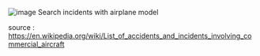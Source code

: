 ![image](https://github.com/overclockedboi/airplane-crash/assets/50748762/0ab53a4f-6712-46ba-b193-cf0b2c508200)
Search incidents with airplane model

source : https://en.wikipedia.org/wiki/List_of_accidents_and_incidents_involving_commercial_aircraft
